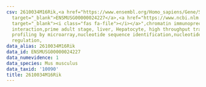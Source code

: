 ```yaml
---
csv: 2610034M16Rik,<a href="https://www.ensembl.org/Homo_sapiens/Gene/Summary?db=core;g=ENSMUSG00000024227"
  target="_blank">ENSMUSG00000024227</a>,<a href="https://www.ncbi.nlm.nih.gov/pubmed/23834426"
  target="_blank"><i class="fas fa-file"></i></a>",chromatin immunoprecipitation assay,direct
  interaction,prime adult stage, liver, Hepatocyte, high throughput transcription
  profiling by microarray,nucleotide sequence identification,nucleotide sequence identification,transcriptional
  regulation,
data_alias: 2610034M16Rik
data_id: ENSMUSG00000024227
data_numevidence: 1
data_species: Mus musculus
data_taxid: '10090'
title: 2610034M16Rik
---
```

